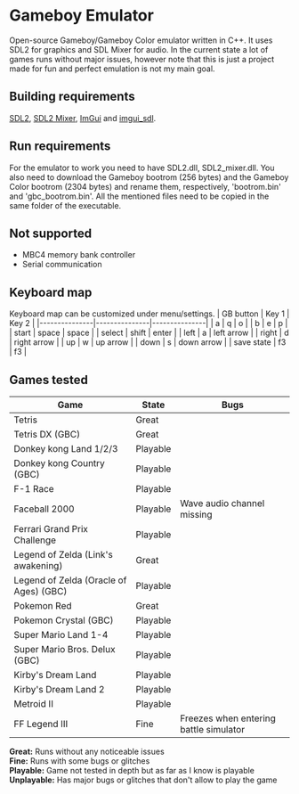 # Gameboy Emulator
Open-source Gameboy/Gameboy Color emulator written in C++. It uses SDL2 for graphics and SDL Mixer for audio. In the current state a lot of games runs without major issues, however note that this is just a project made for fun and perfect emulation is not my main goal.

## Building requirements
[SDL2](https://libsdl.org/download-2.0.php), [SDL2 Mixer](https://www.libsdl.org/projects/SDL_mixer/), [ImGui](https://github.com/ocornut/imgui) and [imgui_sdl](https://github.com/Tyyppi77/imgui_sdl).

## Run requirements
For the emulator to work you need to have SDL2.dll, SDL2_mixer.dll.
You also need to download the Gameboy bootrom (256 bytes) and the Gameboy Color bootrom (2304 bytes) and rename them, respectively, 'bootrom.bin' and 'gbc_bootrom.bin'.
All the mentioned files need to be copied in the same folder of the executable.

## Not supported
- MBC4 memory bank controller
- Serial communication


## Keyboard map
Keyboard map can be customized under menu/settings.
| GB button 	| Key 1 		| Key 2 		|
|---------------|---------------|---------------|
| a 			| q 			| o 			|
| b 			| e 			| p 			|
| start 		| space 		| space			|
| select		| shift 		| enter 		|
| left 			| a 			| left arrow 	|
| right 		| d 			| right arrow 	|
| up			| w 			| up arrow		|
| down 			| s 			| down arrow	|
| save state 	| f3 			| f3 			|



## Games tested
| Game 									| State 		| Bugs |
|---------------------------------------|---------------|-------|
| Tetris 								| Great 		|		|
| Tetris DX (GBC) 						| Great 		| 		|
| Donkey kong Land 1/2/3				| Playable 		|  		|
| Donkey kong Country (GBC)				| Playable 		| 		|
| F-1 Race 								| Playable 		| 		|
| Faceball 2000 						| Playable 		| Wave audio channel missing |
| Ferrari Grand Prix Challenge			| Playable 		| 		|
| Legend of Zelda (Link's awakening)	| Great			|		|
| Legend of Zelda (Oracle of Ages) (GBC)| Playable 		| 		|
| Pokemon Red							| Great			|		|
| Pokemon Crystal (GBC)					| Playable 		|		|
| Super Mario Land 1-4					| Playable		|		|
| Super Mario Bros. Delux (GBC)			| Playable 		|		|
| Kirby's Dream Land					| Playable		|		|
| Kirby's Dream Land 2 					| Playable		|		|
| Metroid II 							| Playable		|		|
| FF Legend III							| Fine			| Freezes when entering battle simulator |

**Great:** Runs without any noticeable issues  
**Fine:** Runs with some bugs or glitches  
**Playable:** Game not tested in depth but as far as I know is playable  
**Unplayable:** Has major bugs or glitches that don't allow to play the game  

